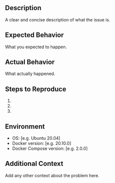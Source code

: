 ## Description

A clear and concise description of what the issue is.

## Expected Behavior

What you expected to happen.

## Actual Behavior

What actually happened.

## Steps to Reproduce

1.
2.
3.

## Environment

- OS: [e.g. Ubuntu 20.04]
- Docker version: [e.g. 20.10.0]
- Docker Compose version: [e.g. 2.0.0]

## Additional Context

Add any other context about the problem here.
